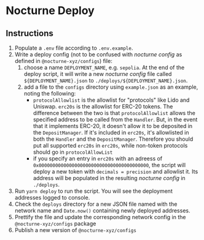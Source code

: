 # Nocturne Deploy

## Instructions

1. Populate a `.env` file according to `.env.example`.
2. Write a deploy config (not to be confused with *nocturne config* as defined in `@nocturne-xyz/configs`) file:
	1. choose a name `DEPLOYMENT_NAME`, e.g. `sepolia`. At the end of the deploy script, it will write a new *nocturne config* file called `${DEPLOYMENT_NAME}.json` to `./deploys/${DEPLOYMENT_NAME}.json`.
	2. add a file to the `configs` directory using `example.json` as an example, noting the following:
		* `protocolAllowlist` is the allowlist for "protocols" like Lido and Uniswap. `erc20s` is the allowlist for ERC-20 tokens. The difference between the two is that `protocolAllowlist` allows the specified address to be called from the `Handler`. But, in the event that it implements ERC-20, it doesn't allow it to be deposited in the `DepositManager`. If it's included in `erc20s`, it's allowlisted in both the `Handler` and the `DepositManager`. Therefore you should put all supported `erc20s` in `erc20s`, while non-token protocols should go in `protocolAllowList`
		* if you specify an entry in `erc20s` with an adreess of `0x0000000000000000000000000000000000000000`, the script will deploy a new token with `decimals = precision` and allowlist it. Its address will be populated in the resulting *nocturne config* in `./deploys`.
3. Run `yarn deploy` to run the script. You will see the deployment addresses logged to console.
4. Check the `deploys` directory for a new JSON file named with the network name and `Date.now()` containing newly deployed addresses.
5. Prettify the file and update the corresponding network config in the `@nocturne-xyz/configs` package
6. Publish a new version of `@nocturne-xyz/configs`
